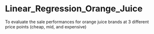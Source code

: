 # Linear_Regression_Orange_Juice
To evaluate the sale performances for orange juice brands at 3 different price points (cheap, mid, and expensive)
